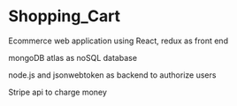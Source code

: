 # Shopping_Cart

Ecommerce web application using React, redux as front end

mongoDB atlas as noSQL database

node.js and jsonwebtoken as backend to authorize users

Stripe api to charge money
